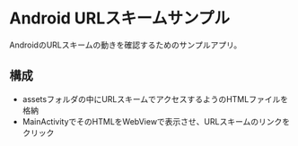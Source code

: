 # Android URLスキームサンプル

AndroidのURLスキームの動きを確認するためのサンプルアプリ。

## 構成

- assetsフォルダの中にURLスキームでアクセスするようのHTMLファイルを格納
- MainActivityでそのHTMLをWebViewで表示させ、URLスキームのリンクをクリック


